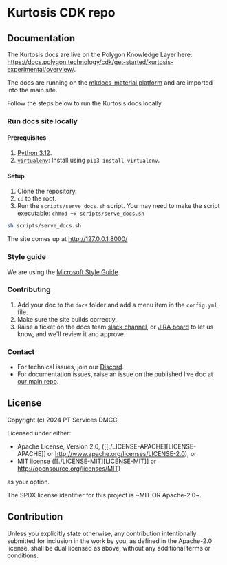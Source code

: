 # Kurtosis CDK repo

## Documentation

The Kurtosis docs are live on the Polygon Knowledge Layer here: https://docs.polygon.technology/cdk/get-started/kurtosis-experimental/overview/.

The docs are running on the [mkdocs-material platform](https://squidfunk.github.io/mkdocs-material/) and are imported into the main site.

Follow the steps below to run the Kurtosis docs locally.

### Run docs site locally

#### Prerequisites

1. [Python 3.12](https://www.python.org/downloads/).
2. [`virtualenv`](https://pypi.org/project/virtualenv/): Install using `pip3 install virtualenv`.

#### Setup

1. Clone the repository.
2. `cd` to the root.
3. Run the `scripts/serve_docs.sh` script. You may need to make the script executable: `chmod +x scripts/serve_docs.sh`

```sh
sh scripts/serve_docs.sh
```

The site comes up at http://127.0.0.1:8000/

### Style guide

We are using the [Microsoft Style Guide](https://learn.microsoft.com/en-us/style-guide/welcome/).

### Contributing

1. Add your doc to the `docs` folder and add a menu item in the `config.yml` file.
2. Make sure the site builds correctly.
3. Raise a ticket on the docs team [slack channel](https://slack.com/shortcuts/Ft0613JADARL/ea28ee64d7fcc12fd40b0eb310b583d3), or [JIRA board](https://polygon.atlassian.net/jira/software/projects/DOCS/boards/79) to let us know, and we'll review it and approve.

### Contact

- For technical issues, join our [Discord](https://discord.gg/0xpolygondevs).
- For documentation issues, raise an issue on the published live doc at [our main repo](https://github.com/0xPolygon/polygon-docs).


## License

Copyright (c) 2024 PT Services DMCC

Licensed under either:

- Apache License, Version 2.0, ([[./LICENSE-APACHE][LICENSE-APACHE]] or http://www.apache.org/licenses/LICENSE-2.0), or
- MIT license ([[./LICENSE-MIT][LICENSE-MIT]] or http://opensource.org/licenses/MIT)

as your option.

The SPDX license identifier for this project is ~MIT OR Apache-2.0~.

## Contribution

Unless you explicitly state otherwise, any contribution intentionally
submitted for inclusion in the work by you, as defined in the
Apache-2.0 license, shall be dual licensed as above, without any
additional terms or conditions.
